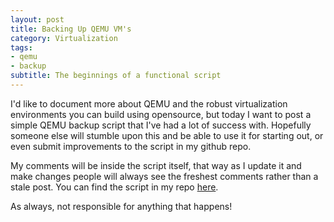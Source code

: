 ```yaml
---
layout: post
title: Backing Up QEMU VM's
category: Virtualization
tags:
- qemu
- backup
subtitle: The beginnings of a functional script
---
```


I'd like to document more about QEMU and the robust virtualization environments you can build using opensource, but today I want to post a simple QEMU backup script that I've had a lot of success with. Hopefully someone else will stumble upon this and be able to use it for starting out, or even submit improvements to the script in my github repo.

My comments will be inside the script itself, that way as I update it and make changes people will always see the freshest comments rather than a stale post. You can find the script in my repo [here](https://raw.githubusercontent.com/crankycaleb/scripts/master/QEMUbackuptemplate.sh).

As always, not responsible for anything that happens! 
